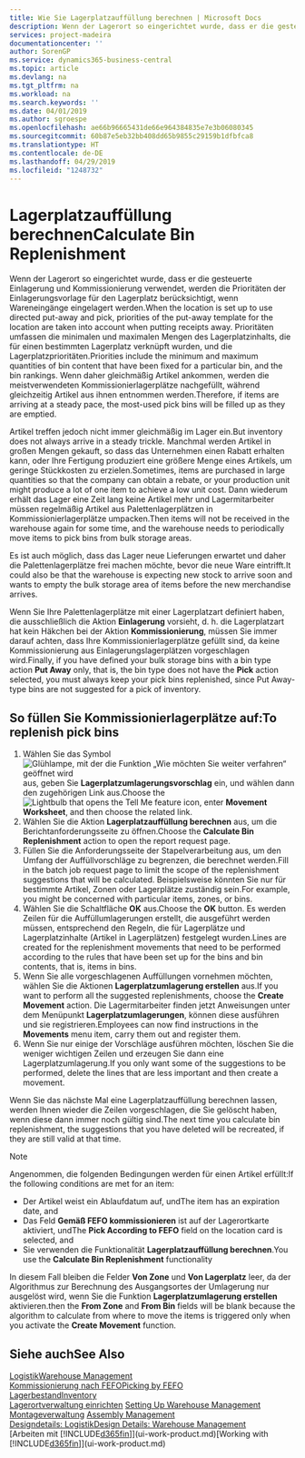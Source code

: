 ```yaml
---
title: Wie Sie Lagerplatzauffüllung berechnen | Microsoft Docs
description: Wenn der Lagerort so eingerichtet wurde, dass er die gesteuerte Einlagerung und Kommissionierung verwendet, werden die Prioritäten der Einlagerungsvorlage für den Lagerplatz berücksichtigt, wenn Wareneingänge eingelagert werden.
services: project-madeira
documentationcenter: ''
author: SorenGP
ms.service: dynamics365-business-central
ms.topic: article
ms.devlang: na
ms.tgt_pltfrm: na
ms.workload: na
ms.search.keywords: ''
ms.date: 04/01/2019
ms.author: sgroespe
ms.openlocfilehash: ae66b96665431de66e964384835e7e3b06080345
ms.sourcegitcommit: 60b87e5eb32bb408dd65b9855c29159b1dfbfca8
ms.translationtype: HT
ms.contentlocale: de-DE
ms.lasthandoff: 04/29/2019
ms.locfileid: "1248732"
---
```

# <a name="calculate-bin-replenishment"></a><span data-ttu-id="0b98b-103">Lagerplatzauffüllung berechnen</span><span class="sxs-lookup"><span data-stu-id="0b98b-103">Calculate Bin Replenishment</span></span>
<span data-ttu-id="0b98b-104">Wenn der Lagerort so eingerichtet wurde, dass er die gesteuerte Einlagerung und Kommissionierung verwendet, werden die Prioritäten der Einlagerungsvorlage für den Lagerplatz berücksichtigt, wenn Wareneingänge eingelagert werden.</span><span class="sxs-lookup"><span data-stu-id="0b98b-104">When the location is set up to use directed put-away and pick, priorities of the put-away template for the location are taken into account when putting receipts away.</span></span> <span data-ttu-id="0b98b-105">Prioritäten umfassen die minimalen und maximalen Mengen des Lagerplatzinhalts, die für einen bestimmten Lagerplatz verknüpft wurden, und die Lagerplatzprioritäten.</span><span class="sxs-lookup"><span data-stu-id="0b98b-105">Priorities include the minimum and maximum quantities of bin content that have been fixed for a particular bin, and the bin rankings.</span></span> <span data-ttu-id="0b98b-106">Wenn daher gleichmäßig Artikel ankommen, werden die meistverwendeten Kommissionierlagerplätze nachgefüllt, während gleichzeitig Artikel aus ihnen entnommen werden.</span><span class="sxs-lookup"><span data-stu-id="0b98b-106">Therefore, if items are arriving at a steady pace, the most-used pick bins will be filled up as they are emptied.</span></span>  

<span data-ttu-id="0b98b-107">Artikel treffen jedoch nicht immer gleichmäßig im Lager ein.</span><span class="sxs-lookup"><span data-stu-id="0b98b-107">But inventory does not always arrive in a steady trickle.</span></span> <span data-ttu-id="0b98b-108">Manchmal werden Artikel in großen Mengen gekauft, so dass das Unternehmen einen Rabatt erhalten kann, oder Ihre Fertigung produziert eine größere Menge eines Artikels, um geringe Stückkosten zu erzielen.</span><span class="sxs-lookup"><span data-stu-id="0b98b-108">Sometimes, items are purchased in large quantities so that the company can obtain a rebate, or your production unit might produce a lot of one item to achieve a low unit cost.</span></span> <span data-ttu-id="0b98b-109">Dann wiederum erhält das Lager eine Zeit lang keine Artikel mehr und Lagermitarbeiter müssen regelmäßig Artikel aus Palettenlagerplätzen in Kommissionierlagerplätze umpacken.</span><span class="sxs-lookup"><span data-stu-id="0b98b-109">Then items will not be received in the warehouse again for some time, and the warehouse needs to periodically move items to pick bins from bulk storage areas.</span></span>  

<span data-ttu-id="0b98b-110">Es ist auch möglich, dass das Lager neue Lieferungen erwartet und daher die Palettenlagerplätze frei machen möchte, bevor die neue Ware eintrifft.</span><span class="sxs-lookup"><span data-stu-id="0b98b-110">It could also be that the warehouse is expecting new stock to arrive soon and wants to empty the bulk storage area of items before the new merchandise arrives.</span></span>  

<span data-ttu-id="0b98b-111">Wenn Sie Ihre Palettenlagerplätze mit einer Lagerplatzart definiert haben, die ausschließlich die Aktion **Einlagerung** vorsieht, d. h. die Lagerplatzart hat kein Häkchen bei der Aktion **Kommissionierung**, müssen Sie immer darauf achten, dass Ihre Kommissionierlagerplätze gefüllt sind, da keine Kommissionierung aus Einlagerungslagerplätzen vorgeschlagen wird.</span><span class="sxs-lookup"><span data-stu-id="0b98b-111">Finally, if you have defined your bulk storage bins with a bin type action **Put Away** only, that is, the bin type does not have the **Pick** action selected, you must always keep your pick bins replenished, since Put Away-type bins are not suggested for a pick of inventory.</span></span>  

## <a name="to-replenish-pick-bins"></a><span data-ttu-id="0b98b-112">So füllen Sie Kommissionierlagerplätze auf:</span><span class="sxs-lookup"><span data-stu-id="0b98b-112">To replenish pick bins</span></span>  
1.  <span data-ttu-id="0b98b-113">Wählen Sie das Symbol ![Glühlampe, mit der die Funktion „Wie möchten Sie weiter verfahren“ geöffnet wird](media/ui-search/search_small.png "Wie möchten Sie weiter verfahren?") aus, geben Sie **Lagerplatzumlagerungsvorschlag** ein, und wählen dann den zugehörigen Link aus.</span><span class="sxs-lookup"><span data-stu-id="0b98b-113">Choose the ![Lightbulb that opens the Tell Me feature](media/ui-search/search_small.png "Tell me what you want to do") icon, enter **Movement Worksheet**, and then choose the related link.</span></span>  
2.  <span data-ttu-id="0b98b-114">Wählen Sie die Aktion **Lagerplatzauffüllung berechnen** aus, um die Berichtanforderungsseite zu öffnen.</span><span class="sxs-lookup"><span data-stu-id="0b98b-114">Choose the **Calculate Bin Replenishment** action to open the report request page.</span></span>  
3.  <span data-ttu-id="0b98b-115">Füllen Sie die Anforderungsseite der Stapelverarbeitung aus, um den Umfang der Auffüllvorschläge zu begrenzen, die berechnet werden.</span><span class="sxs-lookup"><span data-stu-id="0b98b-115">Fill in the batch job request page to limit the scope of the replenishment suggestions that will be calculated.</span></span> <span data-ttu-id="0b98b-116">Beispielsweise könnten Sie nur für bestimmte Artikel, Zonen oder Lagerplätze zuständig sein.</span><span class="sxs-lookup"><span data-stu-id="0b98b-116">For example, you might be concerned with particular items, zones, or bins.</span></span>  
4.  <span data-ttu-id="0b98b-117">Wählen Sie die Schaltfläche **OK** aus.</span><span class="sxs-lookup"><span data-stu-id="0b98b-117">Choose the **OK** button.</span></span> <span data-ttu-id="0b98b-118">Es werden Zeilen für die Auffüllumlagerungen erstellt, die ausgeführt werden müssen, entsprechend den Regeln, die für Lagerplätze und Lagerplatzinhalte (Artikel in Lagerplätzen) festgelegt wurden.</span><span class="sxs-lookup"><span data-stu-id="0b98b-118">Lines are created for the replenishment movements that need to be performed according to the rules that have been set up for the bins and bin contents, that is, items in bins.</span></span>  
5.  <span data-ttu-id="0b98b-119">Wenn Sie alle vorgeschlagenen Auffüllungen vornehmen möchten, wählen Sie die Aktionen **Lagerplatzumlagerung erstellen** aus.</span><span class="sxs-lookup"><span data-stu-id="0b98b-119">If you want to perform all the suggested replenishments, choose the **Create Movement** action.</span></span> <span data-ttu-id="0b98b-120">Die Lagermitarbeiter finden jetzt Anweisungen unter dem Menüpunkt **Lagerplatzumlagerungen**, können diese ausführen und sie registrieren.</span><span class="sxs-lookup"><span data-stu-id="0b98b-120">Employees can now find instructions in the **Movements** menu item, carry them out and register them.</span></span>  
6.  <span data-ttu-id="0b98b-121">Wenn Sie nur einige der Vorschläge ausführen möchten, löschen Sie die weniger wichtigen Zeilen und erzeugen Sie dann eine Lagerplatzumlagerung.</span><span class="sxs-lookup"><span data-stu-id="0b98b-121">If you only want some of the suggestions to be performed, delete the lines that are less important and then create a movement.</span></span>  

<span data-ttu-id="0b98b-122">Wenn Sie das nächste Mal eine Lagerplatzauffüllung berechnen lassen, werden Ihnen wieder die Zeilen vorgeschlagen, die Sie gelöscht haben, wenn diese dann immer noch gültig sind.</span><span class="sxs-lookup"><span data-stu-id="0b98b-122">The next time you calculate bin replenishment, the suggestions that you have deleted will be recreated, if they are still valid at that time.</span></span>  

> [!NOTE]  
>  <span data-ttu-id="0b98b-123">Angenommen, die folgenden Bedingungen werden für einen Artikel erfüllt:</span><span class="sxs-lookup"><span data-stu-id="0b98b-123">If the following conditions are met for an item:</span></span>  
>   
>  -   <span data-ttu-id="0b98b-124">Der Artikel weist ein Ablaufdatum auf, und</span><span class="sxs-lookup"><span data-stu-id="0b98b-124">The item has an expiration date, and</span></span>  
> -   <span data-ttu-id="0b98b-125">Das Feld **Gemäß FEFO kommissionieren** ist auf der Lagerortkarte aktiviert, und</span><span class="sxs-lookup"><span data-stu-id="0b98b-125">The **Pick According to FEFO** field on the location card is selected, and</span></span>  
> -   <span data-ttu-id="0b98b-126">Sie verwenden die Funktionalität **Lagerplatzauffüllung berechnen**.</span><span class="sxs-lookup"><span data-stu-id="0b98b-126">You use the **Calculate Bin Replenishment** functionality</span></span>  
>   
>  <span data-ttu-id="0b98b-127">In diesem Fall bleiben die Felder **Von Zone** und **Von Lagerplatz** leer, da der Algorithmus zur Berechnung des Ausgangsortes der Umlagerung nur ausgelöst wird, wenn Sie die Funktion **Lagerplatzumlagerung erstellen** aktivieren.</span><span class="sxs-lookup"><span data-stu-id="0b98b-127">then the **From Zone** and **From Bin** fields will be blank because the algorithm to calculate from where to move the items is triggered only when you activate the **Create Movement** function.</span></span>  

## <a name="see-also"></a><span data-ttu-id="0b98b-128">Siehe auch</span><span class="sxs-lookup"><span data-stu-id="0b98b-128">See Also</span></span>  
[<span data-ttu-id="0b98b-129">Logistik</span><span class="sxs-lookup"><span data-stu-id="0b98b-129">Warehouse Management</span></span>](warehouse-manage-warehouse.md)  
[<span data-ttu-id="0b98b-130">Kommissionierung nach FEFO</span><span class="sxs-lookup"><span data-stu-id="0b98b-130">Picking by FEFO</span></span>](warehouse-picking-by-fefo.md)  
[<span data-ttu-id="0b98b-131">Lagerbestand</span><span class="sxs-lookup"><span data-stu-id="0b98b-131">Inventory</span></span>](inventory-manage-inventory.md)  
<span data-ttu-id="0b98b-132">[Lagerortverwaltung einrichten](warehouse-setup-warehouse.md)   </span><span class="sxs-lookup"><span data-stu-id="0b98b-132">[Setting Up Warehouse Management](warehouse-setup-warehouse.md)   </span></span>  
<span data-ttu-id="0b98b-133">[Montageverwaltung](assembly-assemble-items.md)  </span><span class="sxs-lookup"><span data-stu-id="0b98b-133">[Assembly Management](assembly-assemble-items.md)  </span></span>  
[<span data-ttu-id="0b98b-134">Designdetails: Logistik</span><span class="sxs-lookup"><span data-stu-id="0b98b-134">Design Details: Warehouse Management</span></span>](design-details-warehouse-management.md)  
<span data-ttu-id="0b98b-135">[Arbeiten mit [!INCLUDE[d365fin](includes/d365fin_md.md)]](ui-work-product.md)</span><span class="sxs-lookup"><span data-stu-id="0b98b-135">[Working with [!INCLUDE[d365fin](includes/d365fin_md.md)]](ui-work-product.md)</span></span>
